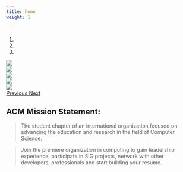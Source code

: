 ```yaml
---
title: home
weight: 1

---
```

<html>

<head>
    <meta name="viewport" content="width=device-width, initial-scale=1, maximum-scale=1, user-scalable=no">
    <style type="text/css">
        html,
        body { 
            height: 450px;
            width: 100%
        }
        .mid-right { 
            top: 50%; 
            right: 10%; 
            transform: translateY(-50%);
        } 
        .btn-xl {
            padding: 10px 20px;
            font-size: 25px;
            border-radius: 10px;
            width:100%;
        }
        .btn-discord {
            color: #2C2F33;
            background-color: #7289DA;
            border-color: #7289DA;
        }
        .btn-discord:hover {
            color: #7289DA;
            background-color: #fff;
        }
        .btn-facebook{
            color: #FFFFFF;
            background-color: #4267B2;
            border-color: #4267B2;
        }
        .btn-facebook:hover {
            color: #4267B2;
            background-color: #FFFFFF;
        }
        .btn-instagram {
            color: #FCAF45;
            background-color: #405DE6;
            /* border-color: #405DE6; */
        }
        .btn-instagram:hover {
            color: #C13584;
            background-color: #FFDC80;
        }
        .btn-twitter {
            color: #FFFFFF;
            background-color: #1DA1F2;
            border-color: #1DA1F2;
        }
        .btn-twitter:hover {
            color: #99AAB5;
            background-color: #2C2F33;
        }
        .btn-reddit {
            color: #FFFFFF;
            background-color: #FF4500;
            border-color: #FF4500;
        }
        .btn-reddit:hover {
            color: #99AAB5;
            background-color: #2C2F33;
        }
        /* .carousel-control-next-icon,
        .carousel-control-prev-icon {
        color: #000000 ;
        font-size: 20px;
        } */
    </style>
</head>

<body>
<div id="social-media" class="carousel slide" data-ride="carousel">
  <ol class="carousel-indicators">
    <li data-target="#social-media" data-slide-to="0" class="active"></li>
    <li data-target="#social-media" data-slide-to="1"></li>
    <li data-target="#social-media" data-slide-to="2"></li>
  </ol>
  <div class="carousel-inner">
    <div class="carousel-item active">
    <a href="http://bit.ly/ACMW-discord" role="button">
      <img src="https://ucfacmw.org/img/headers/Discord-Slider.png" class="d-block w-100"></img>
    </a>
    </div>
    <div class="carousel-item">
    <a href="https://www.facebook.com/ucfacmw/" role="button">
      <img src="https://ucfacmw.org/img/headers/Facebook-Slider.PNG" class="d-block w-100"></img>
    </a>
    </div>
    <div class="carousel-item">
    <a href="https://www.instagram.com/ucfacmw" role="button">
      <img src="https://ucfacmw.org/img/headers/Instagram-Slider.PNG" class="d-block w-100"></img>
    </a>
    </div>
    <div class="carousel-item">
    <a href="https://twitter.com/ucfacmw" role="button">
      <img src="https://ucfacmw.org/img/headers/Twitter-Slider.png" class="d-block w-100"></img>
    </a>
    </div>
    <div class="carousel-item">
    <a href="https://www.reddit.com/user/ucfacmw" role="button">
      <img src="https://ucfacmw.org/img/headers/Reddit-Slider.png" class="d-block w-100"></img>
    </a>
    </div>
  </div>
  <a class="carousel-control-prev" href="#social-media" role="button" data-slide="prev">
    <span class="carousel-control-prev-icon" aria-hidden="true"></span>
    <span class="sr-only">Previous</span>
  </a>
  <a class="carousel-control-next" href="#social-media" role="button" data-slide="next">
    <span class="carousel-control-next-icon" aria-hidden="true"></span>
    <span class="sr-only">Next</span>
  </a>
</div>
</body> 
  
</html> 




## ACM Mission Statement:
> The student chapter of an international organization focused on advancing the education and research in the field of Computer Science.

>Join the premiere organization in computing to gain leadership experience, participate in SIG projects, network with other developers, professionals and start building your resume.